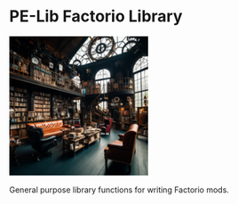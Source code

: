 # PE-Lib Factorio Library

<img src="https://github.com/PrimeEagle/PE-Lib/blob/main/library.png?raw=true" width="250" />

General purpose library functions for writing Factorio mods.
